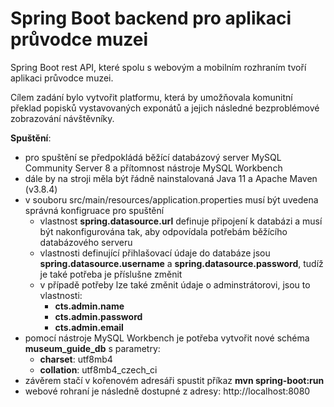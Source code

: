 # Spring Boot backend pro aplikaci průvodce muzei
Spring Boot rest API, které spolu s webovým a mobilním rozhraním tvoří aplikaci průvodce muzei.

Cílem zadání bylo vytvořit platformu, která by umožňovala komunitní překlad popisků vystavovaných exponátů a jejich následné bezproblémové zobrazování návštěvníky.

**Spuštění**:
- pro spuštění se předpokládá běžící databázový server MySQL Community Server 8 a přítomnost nástroje MySQL Workbench
- dále by na stroji měla být řádně nainstalovaná Java 11 a Apache Maven (v3.8.4)
- v souboru src/main/resources/application.properties musí být uvedena správná konfigruace pro spuštění
  - vlastnost **spring.datasource.url** definuje připojení k databázi a musí být nakonfigurována tak, aby odpovídala potřebám běžícího databázového serveru
  - vlastnosti definující přihlašovací údaje do databáze jsou **spring.datasource.username** a **spring.datasource.password**, tudíž je také potřeba je příslušne změnit
  - v případě potřeby lze také změnit údaje o adminstrátorovi, jsou to vlastnosti:
    - **cts.admin.name**
    - **cts.admin.password**
    - **cts.admin.email**
- pomocí nástroje MySQL Workbench je potřeba vytvořit nové schéma **museum_guide_db** s parametry:
  - **charset**: utf8mb4
  - **collation**: utf8mb4_czech_ci
- závěrem stačí v kořenovém adresáři spustit příkaz **mvn spring-boot:run**
- webové rohraní je následně dostupné z adresy: http://localhost:8080

